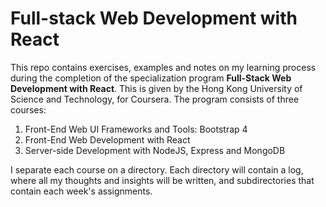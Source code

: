 # Full-stack Web Development with React

This repo contains exercises, examples and notes on my learning process during the completion of the specialization program **Full-Stack Web Development with React**. This is given by the Hong Kong University of Science and Technology, for Coursera. The program consists of three courses:

1. Front-End Web UI Frameworks and Tools: Bootstrap 4
1. Front-End Web Development with React
1. Server-side Development with NodeJS, Express and MongoDB

I separate each course on a directory. Each directory will contain a log, where all my thoughts and insights will be written, and subdirectories that contain each week's assignments.

